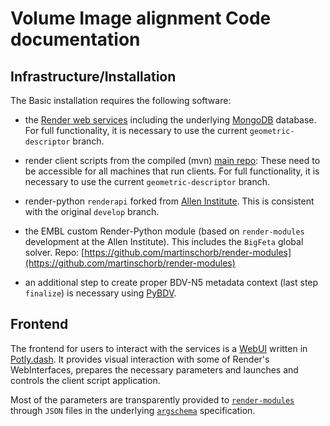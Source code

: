 # Volume Image alignment Code documentation

## Infrastructure/Installation

The Basic installation requires the following software:

- the [Render web services](https://github.com/saalfeldlab/render) including the underlying [MongoDB](https://www.mongodb.com/) database. For full functionality, it is necessary to use the current `geometric-descriptor` branch.

- render client scripts from the compiled (mvn) [main repo](https://github.com/saalfeldlab/render): These need to be accessible for all machines that run clients.  For full functionality, it is necessary to use the current `geometric-descriptor` branch.

- render-python `renderapi` forked from [Allen Institute](https://github.com/martinschorb/render-python). This is consistent with the original `develop` branch.

- the EMBL custom Render-Python module (based on `render-modules` development at the Allen Institute). This includes the `BigFeta` global solver.
Repo: [https://github.com/martinschorb/render-modules](https://github.com/martinschorb/render-modules)

- an additional step to create proper BDV-N5 metadata context (last step  `finalize`) is necessary using [PyBDV](https://github.com/constantinpape/pybdv).

## Frontend

The frontend for users to interact with the services is a [WebUI](dash.md) written in [Potly.dash](https://dash.plotly.com/). It provides visual interaction with some of Render's WebInterfaces, prepares the necessary parameters and launches and controls the client script application.

Most of the parameters are transparently provided to [`render-modules`](https://github.com/martinschorb/render-modules) through `JSON` files in the underlying [`argschema`](https://github.com/AllenInstitute/argschema) specification.

